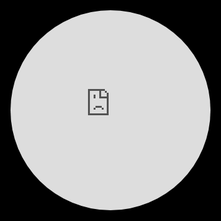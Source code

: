 <!DOCTYPE html>
<html data-wf-domain="webgl-animation-omg.webflow.io" data-wf-page="5d7517ff7288d54a2f3b64be" data-wf-site="5d7517ff7288d5a70b3b64bd" class="w-mod-js wf-montserrat-n7-active wf-montserrat-n5-active wf-montserrat-n6-active wf-montserrat-n1-active wf-montserrat-n8-active wf-montserrat-n4-active wf-montserrat-n2-active wf-montserrat-n3-active wf-montserrat-n9-active wf-montserrat-i4-active wf-montserrat-i9-active wf-montserrat-i1-active wf-montserrat-i2-active wf-montserrat-i8-active wf-montserrat-i6-active wf-montserrat-i7-active wf-montserrat-i5-active wf-montserrat-i3-active wf-active">
<head>
<style>
.wf-force-outline-none[tabindex="-1"]:focus{outline:none;}
</style>
<meta charset="utf-8">
<title>*O*  WebGL animation</title>
<meta content="width=device-width, initial-scale=1" name="viewport">
<meta content="Webflow" name="generator">
<link href="https://assets.website-files.com/5d7517ff7288d5a70b3b64bd/css/webgl-animation-omg.webflow.f6df66566.css" rel="stylesheet" type="text/css">
<script src="https://ajax.googleapis.com/ajax/libs/webfont/1.6.26/webfont.js" type="text/javascript"></script><link rel="stylesheet" href="https://fonts.googleapis.com/css?family=Montserrat:100,100italic,200,200italic,300,300italic,400,400italic,500,500italic,600,600italic,700,700italic,800,800italic,900,900italic" media="all">
<script type="text/javascript">WebFont.load({  google: {    families: ["Montserrat:100,100italic,200,200italic,300,300italic,400,400italic,500,500italic,600,600italic,700,700italic,800,800italic,900,900italic"]  }});
</script>
<script src="https://cdnjs.cloudflare.com/ajax/libs/html5shiv/3.7.3/html5shiv.min.js" type="text/javascript">
</script>
<script type="text/javascript">!function(o,c){var n=c.documentElement,t=" w-mod-";n.className+=t+"js",("ontouchstart"in o||o.DocumentTouch&&c instanceof DocumentTouch)&&(n.className+=t+"touch")}(window,document);
</script>
<link href="https://assets.website-files.com/img/favicon.ico" rel="shortcut icon" type="image/x-icon"><link href="https://assets.website-files.com/img/webclip.png" rel="apple-touch-icon">

<style>
  * {
    user-select: none;
  }
  
  html, body {
    overflow-x: hidden;
    background-color: #000;
    height:100vh;
  } 

  canvas {
    width: 100%;
    height: 100%;
  }
  
  .logo{ 
     pointer-events: none;
     mix-blend-mode: exclusion;
     -webkit-mix-blend-mode: exclusion;
  }
.circle {
	width: 320px;
	height: 320px;
	-moz-border-radius: 50%;
	-webkit-border-radius: 50%;
	border-radius: 50%;
	overflow:hidden;
	
}

</style>
</head>

<body class="body" data-new-gr-c-s-check-loaded="14.1085.0" data-gr-ext-installed="">
<div class="header">
<div class="canvas w-embed">

<canvas width="618" height="922">
</canvas>

</div>
<iframe width="560" height="560" src="https://www.youtube.com/embed/kdCWQ6epGDQ?si=eBqe_rozRUgcUG_U?autoplay=1" title="YouTube video player" frameborder="0" loading="lazy" alt="" class="logo circle"> </iframe> 
</div>

<script src="https://d3e54v103j8qbb.cloudfront.net/js/jquery-3.5.1.min.dc5e7f18c8.js?site=5d7517ff7288d5a70b3b64bd" type="text/javascript" integrity="sha256-9/aliU8dGd2tb6OSsuzixeV4y/faTqgFtohetphbbj0=" crossorigin="anonymous">
</script>
<script src="https://assets.website-files.com/5d7517ff7288d5a70b3b64bd/js/webflow.166720a07.js" type="text/javascript">
</script>
<script src="//cdnjs.cloudflare.com/ajax/libs/placeholders/3.0.2/placeholders.min.js">	
</script>
<script src="https://assets.website-files.com/5d7517ff7288d5a70b3b64bd/613b6a6361dc95d04258d19b_script.txt">
</script>
</body>
</html>
